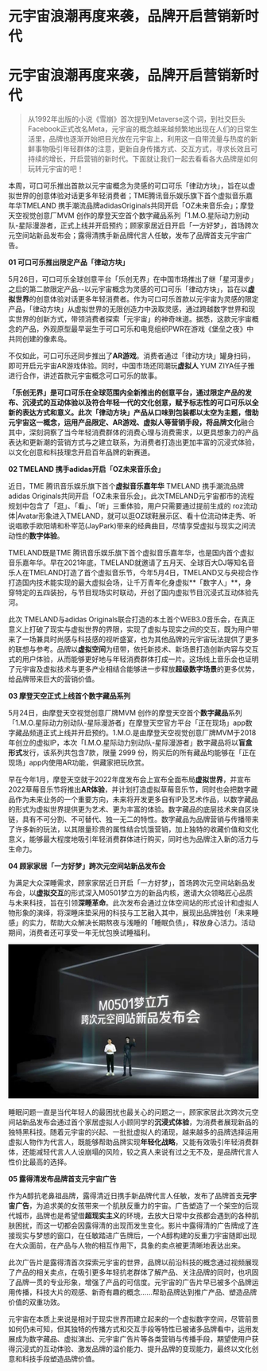 # 元宇宙浪潮再度来袭，品牌开启营销新时代


# 元宇宙浪潮再度来袭，品牌开启营销新时代

> 从1992年出版的小说《雪崩》首次提到Metaverse这个词，到社交巨头Facebook正式改名Meta，元宇宙的概念越来越频繁地出现在人们的日常生活里，品牌也逐渐开始把目光放在元宇宙上，利用这一自带流量与热度的新鲜事物吸引年轻群体的注意，更新自身传播方式、交互方式，寻求长效且可持续的增长，开启营销的新时代。下面就让我们一起去看看各大品牌是如何玩转元宇宙的吧！

本周，可口可乐推出首款以元宇宙概念为灵感的可口可乐「律动方块」，旨在以虚拟世界的创意体验对话更多年轻消费者；TME腾讯音乐娱乐旗下首个虚拟音乐嘉年华TMELAND 携手潮流品牌adidasOriginals共同开启「OZ未来音乐会」；摩登天空视觉创意厂MVM 创作的摩登天空首个数字藏品系列「1.M.O.星际动力别动队-星际漫游者，正式上线并开启预约；顾家家居近日开启「一方好梦」，首场跨次元空间站新品发布会；露得清携手新品牌代言人任敏，发布了品牌首支元宇宙广告。

**01 可口可乐推出限定产品「律动方块」**

5月26日，可口可乐全球创意平台「乐创无界」在中国市场推出了继「星河漫步」之后的第二款限定产品--以元宇宙概念为灵感的可口可乐「律动方块」，旨在以**虚拟世界**的创意体验对话更多年轻消费者。作为可口可乐首款以元宇宙为灵感的限定产品，「律动方块」从虚拟世界的无限创造力中汲取灵感，通过跨越数字世界和现实世界的创新方式，带领消费者探索「元宇宙」的神奇味道。据悉，这款元宇宙概念的产品，外观原型最早诞生于可口可乐和电竞组织PWR在游戏《堡垒之夜》中共同创建的像素岛。

不仅如此，可口可乐还同步推出了**AR游戏**。消费者通过「律动方块」罐身扫码，即可开启元宇宙AR游戏体验。同时，中国市场还同潮玩**虚拟人** YUM ZIYA任子雅进行合作，讲述首款元宇宙概念可口可乐的故事。

**「乐创无界」**是可口可乐在全球范围内全新推出的创意平台，通过限定产品的发布、沉浸式的互动体验以及符合年轻一代的文化创意，赋予标志性的可口可乐以全新的表达方式和意义。此次「律动方块」产品从口味到包装都以太空为主题，借助元宇宙这一概念，运用产品限定、AR游戏、虚拟人等营销手段，将**品牌文化**融合其中，深刻洞察了当今年轻消费群体的消费心理与消费需求，以更具想象力的产品表达和更新潮的营销方式与之建立联系，为消费者打造出更加丰富的沉浸式体验，以文化创意和科技理念开启百年品牌的新赛道。

**02 TMELAND 携手adidas开启「OZ未来音乐会」**

近日，TME 腾讯音乐娱乐旗下首个**虚拟音乐嘉年华** TMELAND 携手潮流品牌adidas Originals共同开启「OZ未来音乐会」。此次TMELAND元宇宙都市的流程规划中包含了「逛」、「看」、「听」三重体验，用户只需要通过提前生成的 roz流动体|Avatar形象进入TMELAND，就可以逛OZ球鞋展示区、看十位流动体走秀、听说唱歌手欧阳靖和朴宰范(JayPark)带来的经典曲目，尽情享受虚拟与现实之间流动性的**数字体验**。

TMELAND既是TME 腾讯音乐娱乐旗下首个虚拟音乐嘉年华，也是国内首个虚拟音乐嘉年华。早在2021年底，TMELAND就邀请了五月天、全球百大DJ等知名音乐人在TMELAND打造了首个虚拟音乐节，今年5月4日，TMELAND又与央视合作打造国内技术能实现的最大虚拟会场，让千万青年化身虚拟**「数字人」**，身穿特定的五四装扮，与节目现场实时联动，开创了国内虚拟节目沉浸式互动体验先河。

此次 TMELAND与adidas Originals联合打造的本土首个WEB3.0音乐会，在真正意义上打破了现实与虚拟世界的界限，实现了虚拟与现实之间的交互，既为用户带来了一场兼具时尚感与科技感的视听盛宴，也为其他品牌的元宇宙玩法提供了更多的联想与参考。品牌以**虚拟空间**为纽带，依托新技术、新场景打造创新内容与交互式的用户体验，从而能够更好地与年轻消费群体打成一片。这场线上音乐会也证明了元宇宙及虚拟技术与更多产业相结合能够进一步释放**超级数字场景**的更多优势，给品牌带来巨大的营销价值。

**03 摩登天空正式上线首个数字藏品系列**

5月24日，由摩登天空视觉创意厂牌MVM 创作的摩登天空首个**数字藏品**系列「1.M.O.星际动力别动队-星际漫游者」在摩登天空官方平台「正在现场」app数字藏品频道正式上线并开启预约。1.M.O.是由摩登天空视觉创意厂牌MVM于2018年创立的虚拟IP，本次「I.M.O.星际动力别动队-星际漫游者」数字藏品将以**盲盒形式**发行，该系列共包含7款，限量 2999 份，购买后的所有藏品均能够在「正在现场」app内使用AR功能，供藏家把玩欣赏。

早在今年1月，摩登天空就于2022年度发布会上宣布全面布局**虚拟世界**，并宣布2022草莓音乐节将推出**AR体验**，并计划打造虚拟草莓音乐节，同时也会把数字藏品作为未来业务的一个重要方向，未来将开发更多自有IP及艺术作品，以数字藏品的形式为虚拟世界提供更为艺术、更为丰富的体验。数字藏品的底层技术来自区块链，具有不可分割、不可替代、独一无二的特性。数字藏品为品牌营销与传播带来了许多新的玩法，以其限量珍贵的属性结合饥饿营销，加上独特的收藏价值和文化意义，能够最大程度地吸引年轻消费群体进行购买，同时也为品牌注入新的活力与生命力。

**04 顾家家居「一方好梦」跨次元空间站新品发布会**

为满足大众深睡需求，顾家家居近日开启「一方好梦」，首场跨次元空间站新品发布会，以**虚拟交互**的形式深入M0501梦立方的新品内核，邀请大众领略匠心品质与未来科技，旨在引领**深睡革命**。此次发布会通过立体空间站的形式设计和虚拟人物形象的演绎，将深睡床垫采用的科技与工艺融入其中，展现出品牌独创「未来睡感」的实力，帮助大众解决长期熬夜与浅睡的「睡眠负债」，释放身心活力。活动期间，消费者还可享受一年无忧包换试睡福利。

![g](20220707151007.jpg)

睡眠问题一直是当代年轻人的最困扰也最关心的问题之一，顾家家居此次跨次元空间站新品发布会通过首个家居虚拟人小顾同学的**沉浸式体验**，为消费者展现新品的独特黑科技。随着元宇宙的兴起、一批批虚拟人的涌现，越来越多的品牌选择运用虚拟人物作为代言人，既能够帮助品牌实现**年轻化战略**，又能有效吸引年轻消费群体，还能减轻代言人人设崩塌的风险，较之真人来说有过之无不及，是品牌代言人性价比最高的选择。

**05 露得清发布品牌首支元宇宙广告**

作为A醇抗老鼻祖品牌，露得清近日携手新品牌代言人任敏，发布了品牌首支**元宇宙广告**，为追求美的女孩带来一个肌肤反重力的宇宙。广告塑造了一个架空的后现代城市，品牌也是希望借**超现实主义**的环境，去放大日常中女孩都会遇到的各种肌肤困扰，而这一切都会因露得清的出现而发生变化。影片中露得清的广告牌成了连接现实与梦想的窗口，在任敏踏进广告牌后，一个A醇构建的反重力宇宙随即出现在大众面前，在产品与人物的相互作用下，具象的卖点被更清晰地表达出来。

此次广告片是露得清首次探索元宇宙的世界，品牌以前沿科技的概念通过视频展现了产品的相关卖点，在吸引更多年轻抗老群体了解产品、关注品牌的同时，也巩固了品牌一贯的专业形象，增强了产品的可信度。元宇宙的广告片早已被多个品牌运用传播，科技大片的观感、新奇有趣的概念......帮助品牌达到推广产品、塑造品牌价值的双重功效。

元宇宙在本质上来说是相对于现实世界而建立起来的一个虚拟数字空间，尽管前景如何仍未可知，但其独特的传播方式和交互手段等特性已被诸多品牌看中，运用发展成为数字藏品、虚拟演出、元宇宙广告片等各类营销与传播手段，期望使用户获得沉浸式的互动体验、激发品牌的溢价能力、提升品牌的变现能力，最终以文化创意和科技手段塑造品牌价值。
